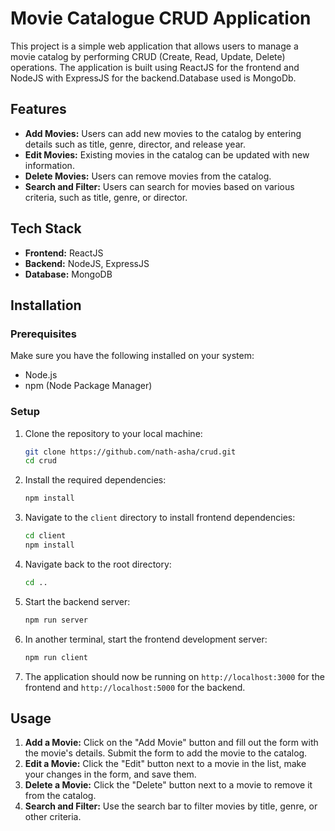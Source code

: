 # Movie Catalogue CRUD Application

This project is a simple web application that allows users to manage a movie catalog by performing CRUD (Create, Read, Update, Delete) operations. The application is built using ReactJS for the frontend and NodeJS with ExpressJS for the backend.Database used is MongoDb.

## Features

- **Add Movies:** Users can add new movies to the catalog by entering details such as title, genre, director, and release year.
- **Edit Movies:** Existing movies in the catalog can be updated with new information.
- **Delete Movies:** Users can remove movies from the catalog.
- **Search and Filter:** Users can search for movies based on various criteria, such as title, genre, or director.

## Tech Stack

- **Frontend:** ReactJS
- **Backend:** NodeJS, ExpressJS
- **Database:** MongoDB

## Installation

### Prerequisites

Make sure you have the following installed on your system:

- Node.js
- npm (Node Package Manager)

### Setup

1. Clone the repository to your local machine:

   ```bash
   git clone https://github.com/nath-asha/crud.git
   cd crud
   ```

2. Install the required dependencies:

   ```bash
   npm install
   ```

3. Navigate to the `client` directory to install frontend dependencies:

   ```bash
   cd client
   npm install
   ```

4. Navigate back to the root directory:

   ```bash
   cd ..
   ```

5. Start the backend server:

   ```bash
   npm run server
   ```

6. In another terminal, start the frontend development server:

   ```bash
   npm run client
   ```

7. The application should now be running on `http://localhost:3000` for the frontend and `http://localhost:5000` for the backend.

## Usage

1. **Add a Movie:** Click on the "Add Movie" button and fill out the form with the movie's details. Submit the form to add the movie to the catalog.
2. **Edit a Movie:** Click the "Edit" button next to a movie in the list, make your changes in the form, and save them.
3. **Delete a Movie:** Click the "Delete" button next to a movie to remove it from the catalog.
4. **Search and Filter:** Use the search bar to filter movies by title, genre, or other criteria.

